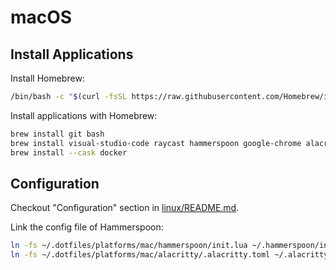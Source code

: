 # macOS

## Install Applications

Install Homebrew:

```sh
/bin/bash -c "$(curl -fsSL https://raw.githubusercontent.com/Homebrew/install/HEAD/install.sh)"
```

Install applications with Homebrew:

```sh
brew install git bash
brew install visual-studio-code raycast hammerspoon google-chrome alacritty
brew install --cask docker
```

## Configuration

Checkout "Configuration" section in [linux/README.md](../linux/README.md).

Link the config file of Hammerspoon:

```sh
ln -fs ~/.dotfiles/platforms/mac/hammerspoon/init.lua ~/.hammerspoon/init.lua
ln -fs ~/.dotfiles/platforms/mac/alacritty/.alacritty.toml ~/.alacritty.toml
```
